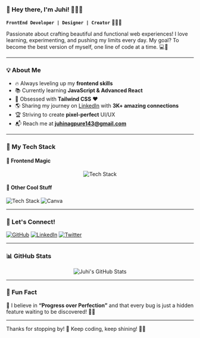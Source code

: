 ### 🌸 Hey there, I'm Juhi! 👩‍💻✨

**`FrontEnd Developer | Designer | Creator`** 💜🎨🚀

Passionate about crafting beautiful and functional web experiences! I love learning, experimenting, and pushing my limits every day. My goal? To become the best version of myself, one line of code at a time. 💻💖

---

### 💡 About Me

- 🔥 Always leveling up my **frontend skills**
- 📚 Currently learning **JavaScript & Advanced React**
- 🎨 Obsessed with **Tailwind CSS** ❤️
- 🌎 Sharing my journey on [LinkedIn](https://www.linkedin.com/in/juhi-nagpure-38108b21b/) with **3K+ amazing connections**
- 🏆 Striving to create **pixel-perfect** UI/UX
- 📬 Reach me at **juhinagpure143@gmail.com**

---

### 🎨 My Tech Stack

#### 🌈 Frontend Magic

<div align="center">
<img src="https://skillicons.dev/icons?i=react,js,html,css,tailwind,sass,bootstrap,figma,canva" alt="Tech Stack" />
</div>

#### 🚀 Other Cool Stuff

<div class="flex space-x-2 items-center">
    <img src="https://skillicons.dev/icons?i=react,js,html,css,tailwind,sass,bootstrap,figma" alt="Tech Stack" />
    <img src="https://upload.wikimedia.org/wikipedia/commons/8/82/Canva_icon_2021.svg" alt="Canva" class="w-12 h-12" />
</div>


---

### 🌟 Let's Connect!

[![GitHub](https://img.shields.io/badge/GitHub-%23181717.svg?&style=for-the-badge&logo=github&logoColor=white)](https://github.com/juhinagpure)
[![LinkedIn](https://img.shields.io/badge/LinkedIn-%230077B5.svg?&style=for-the-badge&logo=linkedin&logoColor=white)](https://www.linkedin.com/in/juhi-nagpure-38108b21b/)
[![Twitter](https://img.shields.io/badge/Twitter-%231DA1F2.svg?&style=for-the-badge&logo=twitter&logoColor=white)](https://twitter.com/JuhiNagpure)

---

### 📊 GitHub Stats

<div align="center">
  <img src="https://github-readme-stats.vercel.app/api?username=juhinagpure&show_icons=true&theme=radical" alt="Juhi's GitHub Stats" />
</div>

---

### 🎯 Fun Fact

💖 I believe in **“Progress over Perfection”** and that every bug is just a hidden feature waiting to be discovered! 🐞✨

---

Thanks for stopping by! 🌸 Keep coding, keep shining! 🚀💜

